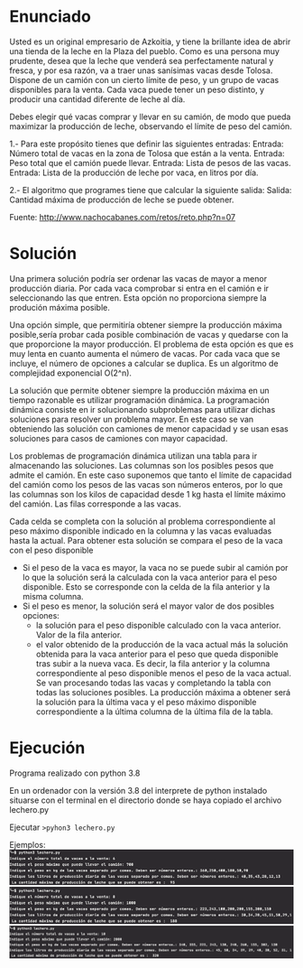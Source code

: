 # Enunciado
Usted es un original empresario de Azkoitia, y tiene la brillante idea de abrir una tienda de la leche en la Plaza del pueblo.
Como es una persona muy prudente, desea que la leche que venderá sea perfectamente natural y fresca, y por esa razón,
va a traer unas sanísimas vacas desde Tolosa.
Dispone de un camión con un cierto límite de peso, y un grupo de vacas disponibles para la venta.
Cada vaca puede tener un peso distinto, y producir una cantidad diferente de leche al día.

Debes elegir qué vacas comprar y llevar en su camión, de modo que pueda maximizar la producción de leche, observando el límite de peso del camión.

1.- Para este propósito tienes que definir las siguientes entradas:
Entrada: Número total de vacas en la zona de Tolosa que están a la venta.
Entrada: Peso total que el camión puede llevar.
Entrada: Lista de pesos de las vacas.
Entrada: Lista de la producción de leche por vaca, en litros por día.

2.- El algoritmo que programes tiene que calcular la siguiente salida:
 Salida: Cantidad máxima de producción de leche se puede obtener.
  
Fuente: http://www.nachocabanes.com/retos/reto.php?n=07

# Solución
Una primera solución podría ser ordenar las vacas de mayor a menor producción diaria.
Por cada vaca comprobar si entra en el camión e ir seleccionando las que entren.
Esta opción no proporciona siempre la produción máxima posible.

Una opción simple, que permitiría obtener siempre la producción máxima posible,sería
probar cada posible combinación de vacas y quedarse con la que proporcione la mayor producción.
El problema de esta opción es que es muy lenta en cuanto aumenta el número de vacas.
Por cada vaca que se incluye, el número de opciones a calcular se duplica.
Es un algoritmo de complejidad exponencial O(2^n).

La solución que permite obtener siempre la producción máxima en un tiempo razonable es utilizar programación dinámica.
La programación dinámica consiste en ir solucionando subproblemas para utilizar dichas soluciones para resolver un problema mayor.
En este caso se van obteniendo las solución con camiones de menor capacidad y se usan esas soluciones para casos de
camiones con mayor capacidad.

Los problemas de programación dinámica utilizan una tabla para ir almacenando las soluciones.
Las columnas son los posibles pesos que admite el camión. En este caso suponemos que tanto el límite de capacidad del 
camión como los pesos de las vacas son números enteros, por lo que las columnas son los kilos de capacidad desde 1 kg hasta
el límite máximo del camión.
Las filas corresponde a las vacas. 

Cada celda se completa con la solución al problema correspondiente al peso máximo disponible indicado en la columna y
las vacas evaluadas hasta la actual. 
Para obtener esta solución se compara el peso de la vaca con el peso disponible
- Si el peso de la vaca es mayor, la vaca no se puede subir al camión por lo que la solución será la calculada con la vaca anterior
para el peso disponible. Esto se corresponde con la celda de la fila anterior y la misma columna.
- Si el peso es menor, la solución será el mayor valor de dos posibles opciones:
    - la solución para el peso disponible calculado con la vaca anterior. Valor de la fila anterior.
    - el valor obtenido de la producción de la vaca actual más la solución obtenida para la vaca anterior para el peso
     que queda disponible tras subir a la nueva vaca. Es decir, la fila anterior y la columna correspondiente al peso
     disponible menos el peso de la vaca actual.
Se van procesando todas las vacas y completando la tabla con todas las soluciones posibles.
La producción máxima a obtener será la solución para la última vaca y el peso máximo disponible correspondiente a la
última columna de la última fila de la tabla.


# Ejecución
Programa  realizado con python 3.8

En un ordenador con la versión 3.8 del interprete de python instalado situarse con el terminal en el directorio
donde se haya copiado el archivo lechero.py

Ejecutar `>pyhon3 lechero.py` 


Ejemplos:
![Ejemplo 1](img/lechero_ejemplo1.png)
![Ejemplo 2](img/lechero_ejemplo2.png)
![Ejemplo 3](img/lechero_ejemplo3.png)

